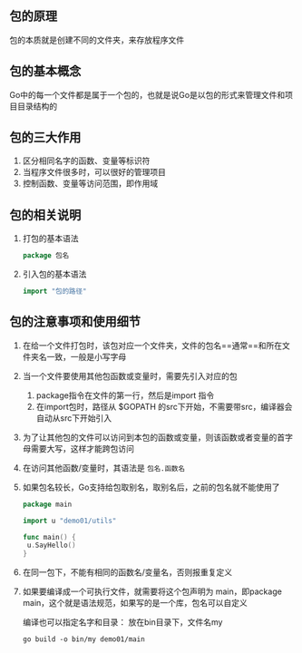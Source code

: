 ## 包的原理

包的本质就是创建不同的文件夹，来存放程序文件

## 包的基本概念

Go中的每一个文件都是属于一个包的，也就是说Go是以包的形式来管理文件和项目目录结构的

## 包的三大作用

1. 区分相同名字的函数、变量等标识符
2. 当程序文件很多时，可以很好的管理项目
3. 控制函数、变量等访问范围，即作用域

## 包的相关说明

1. 打包的基本语法

   ```go
   package 包名
   ```

2. 引入包的基本语法

   ```go
   import "包的路径"
   ```

## 包的注意事项和使用细节

1. 在给一个文件打包时，该包对应一个文件夹，文件的包名==通常==和所在文件夹名一致，一般是小写字母

2. 当一个文件要使用其他包函数或变量时，需要先引入对应的包

   1. package指令在文件的第一行，然后是import 指令
   2. 在import包时，路径从 $GOPATH 的src下开始，不需要带src，编译器会自动从src下开始引入

3. 为了让其他包的文件可以访问到本包的函数或变量，则该函数或者变量的首字母需要大写，这样才能跨包访问

4. 在访问其他函数/变量时，其语法是 `包名.函数名`

5. 如果包名较长，Go支持给包取别名，取别名后，之前的包名就不能使用了

   ```go
   package main
   
   import u "demo01/utils"
   
   func main() {
   	u.SayHello()
   }
   ```

6. 在同一包下，不能有相同的函数名/变量名，否则报重复定义

7. 如果要编译成一个可执行文件，就需要将这个包声明为 main，即package main，这个就是语法规范，如果写的是一个库，包名可以自定义

   编译也可以指定名字和目录： 放在bin目录下，文件名my

   ```shell
   go build -o bin/my demo01/main
   ```

   























